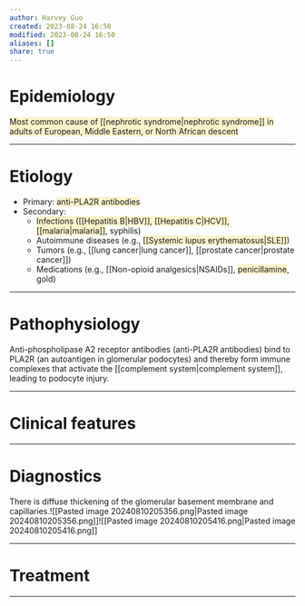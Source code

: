```yaml
---
author: Harvey Guo
created: 2023-08-24 16:50
modified: 2023-08-24 16:50
aliases: []
share: true
---
```

# Epidemiology
<span style="background:rgba(240, 200, 0, 0.2)">Most common cause of [[nephrotic syndrome|nephrotic syndrome]] in adults of European, Middle Eastern, or North African descent</span>

---
# Etiology
- Primary: <span style="background:rgba(240, 200, 0, 0.2)">anti-PLA2R antibodies</span>
- Secondary:
	- <span style="background:rgba(240, 200, 0, 0.2)">Infections ([[Hepatitis B|HBV]], [[Hepatitis C|HCV]], [[malaria|malaria]]</span>, syphilis)
	- Autoimmune diseases (e.g., <span style="background:rgba(240, 200, 0, 0.2)">[[Systemic lupus erythematosus|SLE]]</span>)
	- Tumors (e.g., [[lung cancer|lung cancer]], [[prostate cancer|prostate cancer]])
	- Medications (e.g., [[Non-opioid analgesics|NSAIDs]], <span style="background:rgba(240, 200, 0, 0.2)">penicillamine</span>, gold)

---
# Pathophysiology
Anti-phospholipase A2 receptor antibodies (anti-PLA2R antibodies) bind to PLA2R (an autoantigen in glomerular podocytes) and thereby form immune complexes that activate the [[complement system|complement system]], leading to podocyte injury.

---
# Clinical features


---
# Diagnostics
There is diffuse thickening of the glomerular basement membrane and capillaries.![[Pasted image 20240810205356.png|Pasted image 20240810205356.png]]![[Pasted image 20240810205416.png|Pasted image 20240810205416.png]]

---
# Treatment


---
